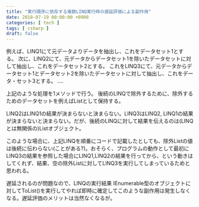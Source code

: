 ```yaml
---
title: "実行順序に依存する複数LINQ実行時の遅延評価による副作用"
date: 2018-07-19 00:00:00 +0900
categories: [ tech ]
tags: [ csharp ]
draft: false
---
```


例えば、LINQ1にて元データよりデータを抽出し、これをデータセット1とする。
次に、LINQ2にて、元データからデータセット1を除いたデータセットに対して抽出し、これをデータセット2とする。
これをLINQ3にて、元データからデータセット1とデータセット2を除いたデータセットに対して抽出し、これをデータ・セット3とする。
....

上記のような処理を1メソッドで行う。
後続のLINQで除外するために、除外するためのデータセットを例えばListとして保持する。

LINQ2はLINQ1の結果が決まらないと決まらない。LINQ3はLINQ2, LINQ1の結果が決まらないと決まらない。だが、後続のLINQに対して結果を伝えるのは(LINQとは無関係の)Listオブジェクト。

このような場合に、上記LINQを順番にコードで記載したとしても、除外Listの値は後続に伝わらない(ことがある?)。おそらく、プログラムの動作として最初にLINQ3の結果を参照した場合にLINQ1,LINQ2の結果を行ってから、という動きはしてくれず、結果、空の除外Listに対してLINQ3を実行してしまっているためと思われる。

遅延されるのが問題なので、LINQの実行結果 IEnumerable型のオブジェクトに対してToList()を実行してやれば即時に確定してこのような副作用は発生しなくなる。遅延評価のメリットは当然なくなるが。
